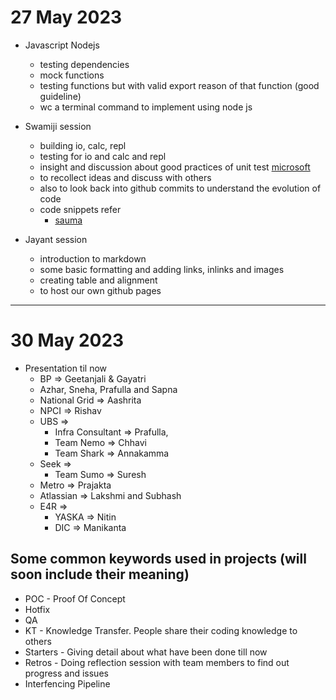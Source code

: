 # 27 May 2023

  - Javascript Nodejs
  
      - testing dependencies
      - mock functions
      - testing functions but with valid export reason of that function (good guideline)
      - wc a terminal command to implement using node js
      
  - Swamiji session
  
      - building io, calc, repl
      - testing for io and calc and repl
      - insight and discussion about good practices of unit test [microsoft](https://learn.microsoft.com/en-us/dotnet/core/testing/unit-testing-best-practices)
      - to recollect ideas and discuss with others
      - also to look back into github commits to understand the evolution of code 
      - code snippets refer
        - [sauma](https://saumasaha.github.io/todayilearned/)     
  
  - Jayant session
        
      - introduction to markdown
      - some basic formatting and adding links, inlinks and images
      - creating table and alignment
      - to host our own github pages

-----

# 30 May 2023

  - Presentation til now
    - BP => Geetanjali & Gayatri 
    - Azhar, Sneha, Prafulla and Sapna
    - National Grid => Aashrita
    - NPCI => Rishav 
    - UBS => 
      - Infra Consultant => Prafulla, 
      - Team Nemo => Chhavi
      - Team Shark => Annakamma
    - Seek => 
      - Team Sumo => Suresh
    - Metro => Prajakta
    - Atlassian => Lakshmi and Subhash
    - E4R => 
      - YASKA => Nitin 
      - DIC => Manikanta

## Some common keywords used in projects (will soon include their meaning)
- POC - Proof Of Concept
- Hotfix
- QA
- KT - Knowledge Transfer. People share their coding knowledge to others
- Starters - Giving detail about what have been done till now
- Retros - Doing reflection session with team members to find out progress and issues
- Interfencing Pipeline 
